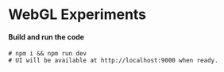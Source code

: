 # WebGL Experiments

#### Build and run the code
``` npm
# npm i && npm run dev
# UI will be available at http://localhost:9000 when ready.
```
